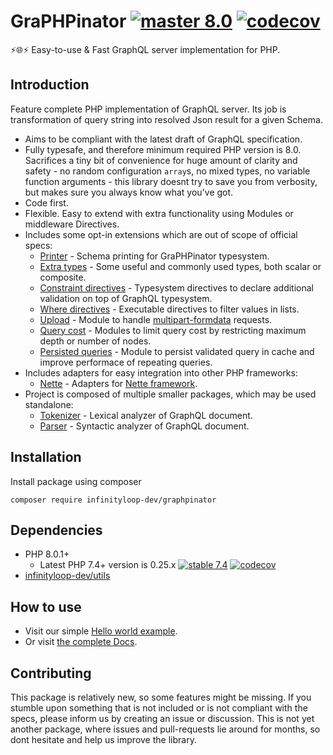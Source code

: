 # GraPHPinator [![master 8.0](https://github.com/infinityloop-dev/graphpinator/workflows/PHP/badge.svg?branch=master)](https://github.com/infinityloop-dev/graphpinator/actions?query=branch%3Amaster) [![codecov](https://codecov.io/gh/infinityloop-dev/graphpinator/branch/master/graph/badge.svg)](https://codecov.io/gh/infinityloop-dev/graphpinator)

:zap::globe_with_meridians::zap: Easy-to-use & Fast GraphQL server implementation for PHP.

## Introduction

Feature complete PHP implementation of GraphQL server. Its job is transformation of query string into resolved Json result for a given Schema. 

- Aims to be compliant with the latest draft of GraphQL specification.
- Fully typesafe, and therefore minimum required PHP version is 8.0. Sacrifices a tiny bit of convenience for huge amount of clarity and safety - no random configuration `array`s, no mixed types, no variable function arguments - this library doesnt try to save you from verbosity, but makes sure you always know what you've got.
- Code first.
- Flexible. Easy to extend with extra functionality using Modules or middleware Directives.
- Includes some opt-in extensions which are out of scope of official specs:
    - [Printer](https://github.com/infinityloop-dev/graphpinator-printer) - Schema printing for GraPHPinator typesystem.
    - [Extra types](https://github.com/infinityloop-dev/graphpinator-extra-types) - Some useful and commonly used types, both scalar or composite.
    - [Constraint directives](https://github.com/infinityloop-dev/graphpinator-constraint-directives) - Typesystem directives to declare additional validation on top of GraphQL typesystem.
    - [Where directives](https://github.com/infinityloop-dev/graphpinator-where-directives) - Executable directives to filter values in lists.
    - [Upload](https://github.com/infinityloop-dev/graphpinator-upload) - Module to handle [multipart-formdata](https://github.com/jaydenseric/graphql-multipart-request-spec) requests.
    - [Query cost](https://github.com/infinityloop-dev/graphpinator-query-cost) - Modules to limit query cost by restricting maximum depth or number of nodes.
    - [Persisted queries](https://github.com/infinityloop-dev/graphpinator-persisted-queries) - Module to persist validated query in cache and improve performace of repeating queries.
- Includes adapters for easy integration into other PHP frameworks:
    - [Nette](https://github.com/infinityloop-dev/graphpinator-nette) - Adapters for [Nette framework](https://nette.org/).
- Project is composed of multiple smaller packages, which may be used standalone:
    - [Tokenizer](https://github.com/infinityloop-dev/graphpinator-tokenizer) - Lexical analyzer of GraphQL document.
    - [Parser](https://github.com/infinityloop-dev/graphpinator-parser) - Syntactic analyzer of GraphQL document.

## Installation

Install package using composer

```composer require infinityloop-dev/graphpinator```

## Dependencies

- PHP 8.0.1+ 
    - Latest PHP 7.4+ version is 0.25.x [![stable 7.4](https://github.com/infinityloop-dev/graphpinator/workflows/PHP/badge.svg?branch=php74_bugfixes)](https://github.com/infinityloop-dev/graphpinator/actions?query=branch%3Aphp74_bugfixes) [![codecov](https://codecov.io/gh/infinityloop-dev/graphpinator/branch/php74_bugfixes/graph/badge.svg)](https://codecov.io/gh/infinityloop-dev/graphpinator)
- [infinityloop-dev/utils](https://github.com/infinityloop-dev/utils)

## How to use

- Visit our simple [Hello world example](https://github.com/infinityloop-dev/graphpinator/blob/master/docs/examples/HelloWorld.md).
- Or visit [the complete Docs](https://github.com/infinityloop-dev/graphpinator/blob/master/docs/README.md).

## Contributing

This package is relatively new, so some features might be missing. If you stumble upon something that is not included or is not compliant with the specs, please inform us by creating an issue or discussion. This is not yet another package, where issues and pull-requests lie around for months, so dont hesitate and help us improve the library.
